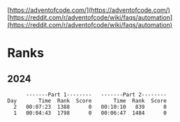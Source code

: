 [https://adventofcode.com/](https://adventofcode.com/)
[https://reddit.com/r/adventofcode/wiki/faqs/automation](https://reddit.com/r/adventofcode/wiki/faqs/automation)

# Ranks
## 2024
```
      -------Part 1--------   -------Part 2--------
Day       Time  Rank  Score       Time  Rank  Score
  2   00:07:23  1388      0   00:10:10   839      0
  1   00:04:43  1798      0   00:06:47  1484      0
```